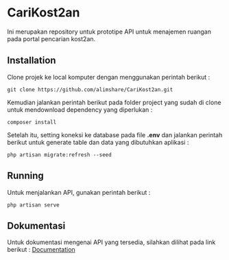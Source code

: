 # CariKost2an
Ini merupakan repository untuk prototipe API untuk menajemen ruangan pada portal pencarian kost2an. 

## Installation
Clone projek ke local komputer dengan menggunakan perintah berikut :
```
git clone https://github.com/alimshare/CariKost2an.git
```

Kemudian jalankan perintah berikut pada folder project yang sudah di clone untuk mendownload dependency yang diperlukan : 
```
composer install
```

Setelah itu, setting koneksi ke database pada file **.env** dan jalankan perintah berikut untuk generate table dan data yang dibutuhkan aplikasi : 
```
php artisan migrate:refresh --seed
```

## Running
Untuk menjalankan API, gunakan perintah berikut :
```
php artisan serve
```

##  Dokumentasi
Untuk dokumentasi mengenai API yang tersedia, silahkan dilihat pada link berikut : [Documentation](https://documenter.getpostman.com/view/3418794/RWgxvFNc)

